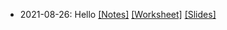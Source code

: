 * 2021-08-26: Hello [[Notes]](2021-08-26.notes.html) [[Worksheet]](2021-08-26.worksheet.html) [[Slides]](2021-08-26.slides.html)
